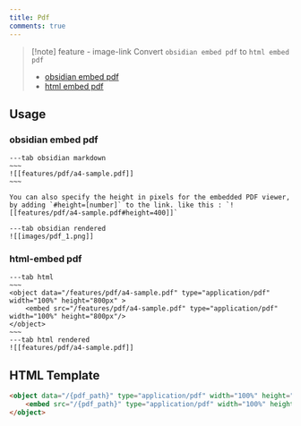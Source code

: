 ```yaml
---
title: Pdf
comments: true
---
```

> [!note]  feature - image-link
> Convert `obsidian embed pdf` to `html embed pdf`
> 
> - [obsidian embed pdf](https://help.obsidian.md/Linking+notes+and+files/Embed+files#Embed%20a%20PDF%20in%20a%20note)
> - [html embed pdf](https://www.w3docs.com/snippets/html/how-to-embed-pdf-in-html.html)

## Usage

### obsidian embed pdf

```tabs
---tab obsidian markdown
~~~
![[features/pdf/a4-sample.pdf]]
~~~

You can also specify the height in pixels for the embedded PDF viewer, by adding `#height=[number]` to the link. like this : `![[features/pdf/a4-sample.pdf#height=400]]`

---tab obsidian rendered
![[images/pdf_1.png]]
```


### html-embed pdf

```tabs
---tab html
~~~
<object data="/features/pdf/a4-sample.pdf" type="application/pdf" width="100%" height="800px" >
    <embed src="/features/pdf/a4-sample.pdf" type="application/pdf" width="100%" height="800px"/>
</object>
~~~
---tab html rendered
![[features/pdf/a4-sample.pdf]]
```


## HTML Template

```html
<object data="/{pdf_path}" type="application/pdf" width="100%" height="{height}px" >  
    <embed src="/{pdf_path}" type="application/pdf" width="100%" height="{height}px"/>  
</object>
```